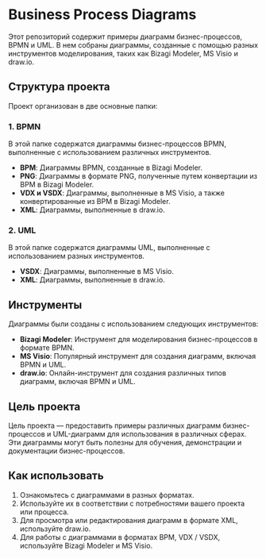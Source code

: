 # Business Process Diagrams

Этот репозиторий содержит примеры диаграмм бизнес-процессов, BPMN и UML. В нем собраны диаграммы, созданные с помощью разных инструментов моделирования, таких как Bizagi Modeler, MS Visio и draw.io.

## Структура проекта

Проект организован в две основные папки:

### 1. BPMN
В этой папке содержатся диаграммы бизнес-процессов BPMN, выполненные с использованием различных инструментов.

- **BPM**: Диаграммы BPMN, созданные в Bizagi Modeler.
- **PNG**: Диаграммы в формате PNG, полученные путем конвертации из BPM в Bizagi Modeler.
- **VDX и VSDX**: Диаграммы, выполненные в MS Visio, а также конвертированные из BPM в Bizagi Modeler.
- **XML**: Диаграммы, выполненные в draw.io.

### 2. UML
В этой папке содержатся диаграммы UML, выполненные с использованием разных инструментов.

- **VSDX**: Диаграммы, выполненные в MS Visio.
- **XML**: Диаграммы, выполненные в draw.io.

## Инструменты

Диаграммы были созданы с использованием следующих инструментов:

- **Bizagi Modeler**: Инструмент для моделирования бизнес-процессов в формате BPMN.
- **MS Visio**: Популярный инструмент для создания диаграмм, включая BPMN и UML.
- **draw.io**: Онлайн-инструмент для создания различных типов диаграмм, включая BPMN и UML.

## Цель проекта

Цель проекта — предоставить примеры различных диаграмм бизнес-процессов и UML-диаграмм для использования в различных сферах. Эти диаграммы могут быть полезны для обучения, демонстрации и документации бизнес-процессов.

## Как использовать

1. Ознакомьтесь с диаграммами в разных форматах.
2. Используйте их в соответствии с потребностями вашего проекта или процесса.
3. Для просмотра или редактирования диаграмм в формате XML, используйте draw.io.
4. Для работы с диаграммами в форматах BPM, VDX / VSDX, используйте Bizagi Modeler и MS Visio.